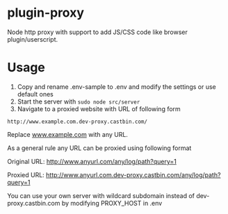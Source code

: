 # plugin-proxy

Node http proxy with support to add JS/CSS code like browser plugin/userscript.

# Usage

1. Copy and rename .env-sample to .env and modify the settings or use default ones
2. Start the server with `sudo node src/server`
3. Navigate to a proxied website with URL of following form

`
http://www.example.com.dev-proxy.castbin.com/
`

Replace www.example.com with any URL.

As a general rule any URL can be proxied using following format

Original URL: http://www.anyurl.com/any/log/path?query=1

Proxied URL: http://www.anyurl.com.dev-proxy.castbin.com/any/log/path?query=1

You can use your own server with wildcard subdomain instead of dev-proxy.castbin.com by modifying PROXY_HOST in .env